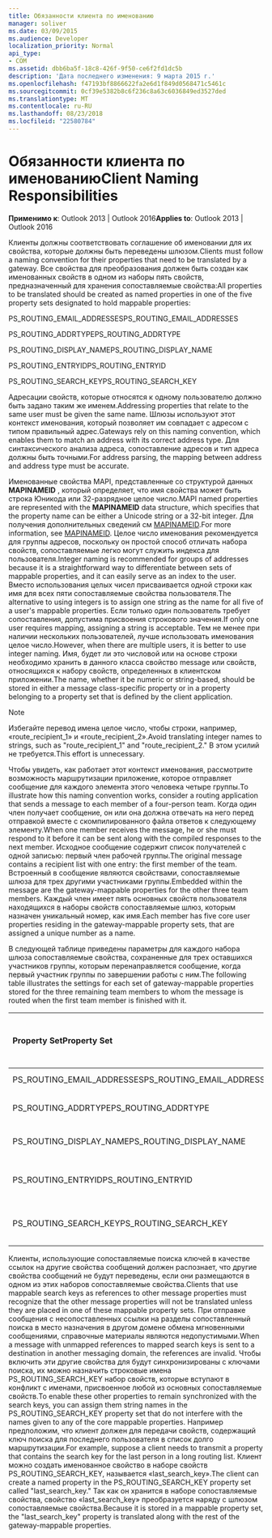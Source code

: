 ```yaml
---
title: Обязанности клиента по именованию
manager: soliver
ms.date: 03/09/2015
ms.audience: Developer
localization_priority: Normal
api_type:
- COM
ms.assetid: dbb6ba5f-18c8-426f-9f50-ce6f2fd1dc5b
description: 'Дата последнего изменения: 9 марта 2015 г.'
ms.openlocfilehash: f47193bf8866622fa2e6d1f849d0568471c5461c
ms.sourcegitcommit: 0cf39e5382b8c6f236c8a63c6036849ed3527ded
ms.translationtype: MT
ms.contentlocale: ru-RU
ms.lasthandoff: 08/23/2018
ms.locfileid: "22580784"
---
```

# <a name="client-naming-responsibilities"></a><span data-ttu-id="8c40b-103">Обязанности клиента по именованию</span><span class="sxs-lookup"><span data-stu-id="8c40b-103">Client Naming Responsibilities</span></span>

  
  
<span data-ttu-id="8c40b-104">**Применимо к**: Outlook 2013 | Outlook 2016</span><span class="sxs-lookup"><span data-stu-id="8c40b-104">**Applies to**: Outlook 2013 | Outlook 2016</span></span> 
  
<span data-ttu-id="8c40b-105">Клиенты должны соответствовать соглашение об именовании для их свойства, которые должны быть переведены шлюзом.</span><span class="sxs-lookup"><span data-stu-id="8c40b-105">Clients must follow a naming convention for their properties that need to be translated by a gateway.</span></span> <span data-ttu-id="8c40b-106">Все свойства для преобразования должен быть создан как именованных свойств в одном из наборы пять свойств, предназначенный для хранения сопоставляемые свойства:</span><span class="sxs-lookup"><span data-stu-id="8c40b-106">All properties to be translated should be created as named properties in one of the five property sets designated to hold mappable properties:</span></span>
  
<span data-ttu-id="8c40b-107">PS_ROUTING_EMAIL_ADDRESSES</span><span class="sxs-lookup"><span data-stu-id="8c40b-107">PS_ROUTING_EMAIL_ADDRESSES</span></span>
  
<span data-ttu-id="8c40b-108">PS_ROUTING_ADDRTYPE</span><span class="sxs-lookup"><span data-stu-id="8c40b-108">PS_ROUTING_ADDRTYPE</span></span>
  
<span data-ttu-id="8c40b-109">PS_ROUTING_DISPLAY_NAME</span><span class="sxs-lookup"><span data-stu-id="8c40b-109">PS_ROUTING_DISPLAY_NAME</span></span>
  
<span data-ttu-id="8c40b-110">PS_ROUTING_ENTRYID</span><span class="sxs-lookup"><span data-stu-id="8c40b-110">PS_ROUTING_ENTRYID</span></span>
  
<span data-ttu-id="8c40b-111">PS_ROUTING_SEARCH_KEY</span><span class="sxs-lookup"><span data-stu-id="8c40b-111">PS_ROUTING_SEARCH_KEY</span></span>
  
<span data-ttu-id="8c40b-112">Адресации свойств, которые относятся к одному пользователю должно быть задано таким же именем.</span><span class="sxs-lookup"><span data-stu-id="8c40b-112">Addressing properties that relate to the same user must be given the same name.</span></span> <span data-ttu-id="8c40b-113">Шлюзы используют этот контекст именования, который позволяет им совпадает с адресом с типом правильный адрес.</span><span class="sxs-lookup"><span data-stu-id="8c40b-113">Gateways rely on this naming convention, which enables them to match an address with its correct address type.</span></span> <span data-ttu-id="8c40b-114">Для синтаксического анализа адреса, сопоставление адресов и тип адреса должны быть точными.</span><span class="sxs-lookup"><span data-stu-id="8c40b-114">For address parsing, the mapping between address and address type must be accurate.</span></span>
  
<span data-ttu-id="8c40b-115">Именованные свойства MAPI, представленные со структурой данных **MAPINAMEID** , который определяет, что имя свойства может быть строка Юникода или 32-разрядное целое число.</span><span class="sxs-lookup"><span data-stu-id="8c40b-115">MAPI named properties are represented with the **MAPINAMEID** data structure, which specifies that the property name can be either a Unicode string or a 32-bit integer.</span></span> <span data-ttu-id="8c40b-116">Для получения дополнительных сведений см [MAPINAMEID](mapinameid.md).</span><span class="sxs-lookup"><span data-stu-id="8c40b-116">For more information, see [MAPINAMEID](mapinameid.md).</span></span> <span data-ttu-id="8c40b-117">Целое число именования рекомендуется для группы адресов, поскольку он простой способ отличать набора свойств, сопоставляемые легко могут служить индекса для пользователя.</span><span class="sxs-lookup"><span data-stu-id="8c40b-117">Integer naming is recommended for groups of addresses because it is a straightforward way to differentiate between sets of mappable properties, and it can easily serve as an index to the user.</span></span> <span data-ttu-id="8c40b-118">Вместо использования целых чисел присваивается одной строки как имя для всех пяти сопоставляемые свойства пользователя.</span><span class="sxs-lookup"><span data-stu-id="8c40b-118">The alternative to using integers is to assign one string as the name for all five of a user's mappable properties.</span></span> <span data-ttu-id="8c40b-119">Если только один пользователь требует сопоставления, допустима присвоения строкового значения.</span><span class="sxs-lookup"><span data-stu-id="8c40b-119">If only one user requires mapping, assigning a string is acceptable.</span></span> <span data-ttu-id="8c40b-120">Тем не менее при наличии нескольких пользователей, лучше использовать именования целое число.</span><span class="sxs-lookup"><span data-stu-id="8c40b-120">However, when there are multiple users, it is better to use integer naming.</span></span> <span data-ttu-id="8c40b-121">Имя, будет ли это числовой или на основе строки необходимо хранить в данного класса свойство message или свойств, относящихся к набору свойств, определенных в клиентском приложении.</span><span class="sxs-lookup"><span data-stu-id="8c40b-121">The name, whether it be numeric or string-based, should be stored in either a message class-specific property or in a property belonging to a property set that is defined by the client application.</span></span> 
  
> [!NOTE]
> <span data-ttu-id="8c40b-122">Избегайте перевод имена целое число, чтобы строки, например, «route_recipient_1» и «route_recipient_2».</span><span class="sxs-lookup"><span data-stu-id="8c40b-122">Avoid translating integer names to strings, such as "route_recipient_1" and "route_recipient_2."</span></span> <span data-ttu-id="8c40b-123">В этом усилий не требуется.</span><span class="sxs-lookup"><span data-stu-id="8c40b-123">This effort is unnecessary.</span></span> 
  
<span data-ttu-id="8c40b-124">Чтобы увидеть, как работает этот контекст именования, рассмотрите возможность маршрутизации приложение, которое отправляет сообщение для каждого элемента этого человека четыре группы.</span><span class="sxs-lookup"><span data-stu-id="8c40b-124">To illustrate how this naming convention works, consider a routing application that sends a message to each member of a four-person team.</span></span> <span data-ttu-id="8c40b-125">Когда один член получает сообщение, он или она должна отвечать на него перед отправкой вместе с скомпилированного файла ответов к следующему элементу.</span><span class="sxs-lookup"><span data-stu-id="8c40b-125">When one member receives the message, he or she must respond to it before it can be sent along with the compiled responses to the next member.</span></span> <span data-ttu-id="8c40b-126">Исходное сообщение содержит список получателей с одной записью: первый член рабочей группы.</span><span class="sxs-lookup"><span data-stu-id="8c40b-126">The original message contains a recipient list with one entry: the first member of the team.</span></span> <span data-ttu-id="8c40b-127">Встроенный в сообщение являются свойствами, сопоставляемые шлюза для трех другими участниками группы.</span><span class="sxs-lookup"><span data-stu-id="8c40b-127">Embedded within the message are the gateway-mappable properties for the other three team members.</span></span> <span data-ttu-id="8c40b-128">Каждый член имеет пять основных свойств пользователя находящихся в наборы свойств сопоставляемые шлюз, которым назначен уникальный номер, как имя.</span><span class="sxs-lookup"><span data-stu-id="8c40b-128">Each member has five core user properties residing in the gateway-mappable property sets, that are assigned a unique number as a name.</span></span> 
  
<span data-ttu-id="8c40b-129">В следующей таблице приведены параметры для каждого набора шлюза сопоставляемые свойства, сохраненные для трех оставшихся участников группы, которым перенаправляется сообщение, когда первый участник группы по завершении работы с ним.</span><span class="sxs-lookup"><span data-stu-id="8c40b-129">The following table illustrates the settings for each set of gateway-mappable properties stored for the three remaining team members to whom the message is routed when the first team member is finished with it.</span></span>
  
|<span data-ttu-id="8c40b-130">**Property Set**</span><span class="sxs-lookup"><span data-stu-id="8c40b-130">**Property Set**</span></span>|<span data-ttu-id="8c40b-131">**Второе группы <br/> члена**</span><span class="sxs-lookup"><span data-stu-id="8c40b-131">**Second Team  <br/> Member**</span></span>|<span data-ttu-id="8c40b-132">**Третья группы <br/> члена**</span><span class="sxs-lookup"><span data-stu-id="8c40b-132">**Third Team  <br/> Member**</span></span>|<span data-ttu-id="8c40b-133">**Четвертая группы <br/> члена**</span><span class="sxs-lookup"><span data-stu-id="8c40b-133">**Fourth Team  <br/> Member**</span></span>|
|:-----|:-----|:-----|:-----|
|<span data-ttu-id="8c40b-134">PS_ROUTING_EMAIL_ADDRESSES</span><span class="sxs-lookup"><span data-stu-id="8c40b-134">PS_ROUTING_EMAIL_ADDRESSES</span></span>  <br/> |<span data-ttu-id="8c40b-135">Адрес = 0</span><span class="sxs-lookup"><span data-stu-id="8c40b-135">Address = 0</span></span>  <br/> |<span data-ttu-id="8c40b-136">Адрес = 1</span><span class="sxs-lookup"><span data-stu-id="8c40b-136">Address = 1</span></span>  <br/> |<span data-ttu-id="8c40b-137">Адрес = 2</span><span class="sxs-lookup"><span data-stu-id="8c40b-137">Address = 2</span></span>  <br/> |
|<span data-ttu-id="8c40b-138">PS_ROUTING_ADDRTYPE</span><span class="sxs-lookup"><span data-stu-id="8c40b-138">PS_ROUTING_ADDRTYPE</span></span>  <br/> |<span data-ttu-id="8c40b-139">Тип адреса = 0</span><span class="sxs-lookup"><span data-stu-id="8c40b-139">Address type = 0</span></span>  <br/> |<span data-ttu-id="8c40b-140">Тип адреса = 1</span><span class="sxs-lookup"><span data-stu-id="8c40b-140">Address type = 1</span></span>  <br/> |<span data-ttu-id="8c40b-141">Тип адреса = 2</span><span class="sxs-lookup"><span data-stu-id="8c40b-141">Address type = 2</span></span>  <br/> |
|<span data-ttu-id="8c40b-142">PS_ROUTING_DISPLAY_NAME</span><span class="sxs-lookup"><span data-stu-id="8c40b-142">PS_ROUTING_DISPLAY_NAME</span></span>  <br/> |<span data-ttu-id="8c40b-143">Отображаемое имя = 0</span><span class="sxs-lookup"><span data-stu-id="8c40b-143">Display name = 0</span></span>  <br/> |<span data-ttu-id="8c40b-144">Отображаемое имя = 1</span><span class="sxs-lookup"><span data-stu-id="8c40b-144">Display name = 1</span></span>  <br/> |<span data-ttu-id="8c40b-145">Отображаемое имя = 2</span><span class="sxs-lookup"><span data-stu-id="8c40b-145">Display name = 2</span></span>  <br/> |
|<span data-ttu-id="8c40b-146">PS_ROUTING_ENTRYID</span><span class="sxs-lookup"><span data-stu-id="8c40b-146">PS_ROUTING_ENTRYID</span></span>  <br/> |<span data-ttu-id="8c40b-147">Идентификатор записи = 0</span><span class="sxs-lookup"><span data-stu-id="8c40b-147">Entry identifier = 0</span></span>  <br/> |<span data-ttu-id="8c40b-148">Идентификатор записи = 1</span><span class="sxs-lookup"><span data-stu-id="8c40b-148">Entry identifier = 1</span></span>  <br/> |<span data-ttu-id="8c40b-149">Идентификатор записи = 2</span><span class="sxs-lookup"><span data-stu-id="8c40b-149">Entry identifier = 2</span></span>  <br/> |
|<span data-ttu-id="8c40b-150">PS_ROUTING_SEARCH_KEY</span><span class="sxs-lookup"><span data-stu-id="8c40b-150">PS_ROUTING_SEARCH_KEY</span></span>  <br/> |<span data-ttu-id="8c40b-151">Клавиша поиска = 0</span><span class="sxs-lookup"><span data-stu-id="8c40b-151">Search key = 0</span></span>  <br/> |<span data-ttu-id="8c40b-152">Клавиша поиска = 1</span><span class="sxs-lookup"><span data-stu-id="8c40b-152">Search key = 1</span></span>  <br/> |<span data-ttu-id="8c40b-153">Клавиша поиска = 2</span><span class="sxs-lookup"><span data-stu-id="8c40b-153">Search key = 2</span></span>  <br/> |
   
<span data-ttu-id="8c40b-154">Клиенты, использующие сопоставляемые поиска ключей в качестве ссылок на другие свойства сообщений должен распознает, что другие свойства сообщений не будут переведены, если они размещаются в одном из этих наборов сопоставляемые свойства.</span><span class="sxs-lookup"><span data-stu-id="8c40b-154">Clients that use mappable search keys as references to other message properties must recognize that the other message properties will not be translated unless they are placed in one of these mappable property sets.</span></span> <span data-ttu-id="8c40b-155">При отправке сообщения с несопоставленных ссылки на разделы сопоставленный поиска в место назначения в другом домене обмена мгновенными сообщениями, справочные материалы являются недопустимыми.</span><span class="sxs-lookup"><span data-stu-id="8c40b-155">When a message with unmapped references to mapped search keys is sent to a destination in another messaging domain, the references are invalid.</span></span> <span data-ttu-id="8c40b-156">Чтобы включить эти другие свойства для будут синхронизированы с ключами поиска, их можно назначить строковые имена PS_ROUTING_SEARCH_KEY набор свойств, которые вступают в конфликт с именами, присвоенное любой из основных сопоставляемые свойств.</span><span class="sxs-lookup"><span data-stu-id="8c40b-156">To enable these other properties to remain synchronized with the search keys, you can assign them string names in the PS_ROUTING_SEARCH_KEY property set that do not interfere with the names given to any of the core mappable properties.</span></span> <span data-ttu-id="8c40b-157">Например предположим, что клиент должен для передачи свойств, содержащий ключ поиска для последнего пользователя в список долго маршрутизации.</span><span class="sxs-lookup"><span data-stu-id="8c40b-157">For example, suppose a client needs to transmit a property that contains the search key for the last person in a long routing list.</span></span> <span data-ttu-id="8c40b-158">Клиент можно создать именованное свойство в наборе свойств PS_ROUTING_SEARCH_KEY, называется «last_search_key».</span><span class="sxs-lookup"><span data-stu-id="8c40b-158">The client can create a named property in the PS_ROUTING_SEARCH_KEY property set called "last_search_key."</span></span> <span data-ttu-id="8c40b-159">Так как он хранится в наборе сопоставляемые свойства, свойство «last_search_key» преобразуется наряду с шлюзом сопоставляемые свойства.</span><span class="sxs-lookup"><span data-stu-id="8c40b-159">Because it is stored in a mappable property set, the "last_search_key" property is translated along with the rest of the gateway-mappable properties.</span></span>
  

